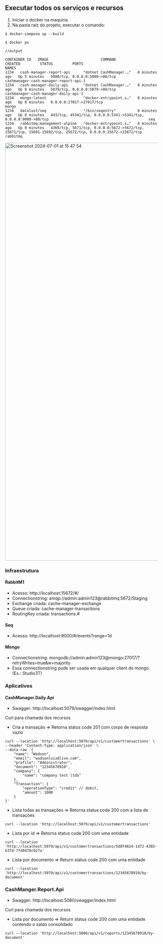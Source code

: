 ## Executar todos os serviços e recursos

1. Iniciar o docker na maquina. 
2. Na pasta raiz do projeto, executar o comando:

```
$ docker-compose up --build
```


```
$ docker ps

//output

CONTAINER ID   IMAGE                        COMMAND                  CREATED         STATUS         PORTS                                                                                                         NAMES
1234   cash-manager-report-api      "dotnet CashManager.…"   8 minutes ago   Up 5 minutes   5080/tcp, 0.0.0.0:5080->80/tcp                                                                                cashmanager-cash-manager-report-api-1
1234   cash-manager-daily-api       "dotnet CashManager.…"   8 minutes ago   Up 8 minutes   5079/tcp, 0.0.0.0:5079->80/tcp                                                                                cashmanager-cash-manager-daily-api-1
1234   mongo:latest                 "docker-entrypoint.s…"   8 minutes ago   Up 8 minutes   0.0.0.0:27017->27017/tcp                                                                                      mongo
1234   datalust/seq                 "/bin/seqentry"          8 minutes ago   Up 8 minutes   443/tcp, 45341/tcp, 0.0.0.0:5341->5341/tcp, 0.0.0.0:9000->80/tcp                                              seq
1234   rabbitmq:management-alpine   "docker-entrypoint.s…"   8 minutes ago   Up 8 minutes   4369/tcp, 5671/tcp, 0.0.0.0:5672->5672/tcp, 15671/tcp, 15691-15692/tcp, 25672/tcp, 0.0.0.0:15672->15672/tcp   rabbitmq
```

<img width="1371" alt="Screenshot 2024-07-01 at 15 47 54" src="https://github.com/wodsonluiz/CashManager/assets/13908258/c6d8b9ef-f10c-40ee-b214-8da9878e4734">


### Infraestrutura

#### RabbitM1
- Acesso: http://localhost:15672/#/
- Connectionstring: amqp://admin:admin123@rabbitmq:5672/Staging
- Exchange criada: cache-manager-exchange
- Queue criada: cache-manager-transactions
- RoutingKey criada: transactions.#

#### Seq
- Acesso: http://localhost:9000/#/events?range=1d


#### Mongo
- Connectionstring: mongodb://admin:admin123@mongo:27017/?retryWrites=true&w=majority
- Essa connectionstring pode ser usada em qualquer client do mongo. (Ex.: Studio3T)

### Aplicativos
#### CashManager.Daily.Api
- Swagger: http://localhost:5079/swagger/index.html

Curl para chamada dos recursos
- Cria a transação => Retorna status code 201 com corpo de resposta vazio
```
curl --location 'http://localhost:5079/api/v1/customertransactions' \
--header 'Content-Type: application/json' \
--data-raw '{
    "name": "Wodson",
    "email": "wodsonluiz@live.com",
    "profile": "Administrator",
    "document": "12345678910",
    "company": {
        "name": "company test ltda"
    },
    "Transaction": {
        "operationType": "credit" // debit,
        "amount": 1000
    }
}'
```

- Lista todas as transações => Retorna status code 200 com a lista de transações
```
curl --location 'http://localhost:5079/api/v1/customertransactions'
```

- Lista por id => Retorna status code 200 com uma entidade
```
curl --location 'http://localhost:5079/api/v1/customertransactions/5d8f4624-1d72-4365-b37d-7fd0478c927a'
```

- Lista por documento => Return status code 200 com uma entidade

```
curl --location 'http://localhost:5079/api/v1/customertransactions/12345678910/by-document'
```

### CashManger.Report.Api
- Swagger: http://localhost:5080/swagger/index.html

Curl para chamada dos recursos

- Lista por documento => Return status code 200 com uma entidade contendo o saldo consolidado

```
curl --location 'http://localhost:5080/api/v1/reports/12345678910/by-document'
```

